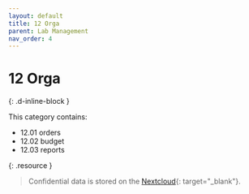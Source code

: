 ```yaml
---
layout: default
title: 12 Orga
parent: Lab Management
nav_order: 4
---
```


# 12 Orga
{: .d-inline-block }

This category contains:

- 12.01 orders
- 12.02 budget
- 12.03 reports

{: .resource } 
> Confidential data is stored on the [Nextcloud](https://nc-2272638881871040784.nextcloud-ionos.com/index.php/apps/files/files/60?dir=/10-lab/12_orga){: target="_blank"}.

